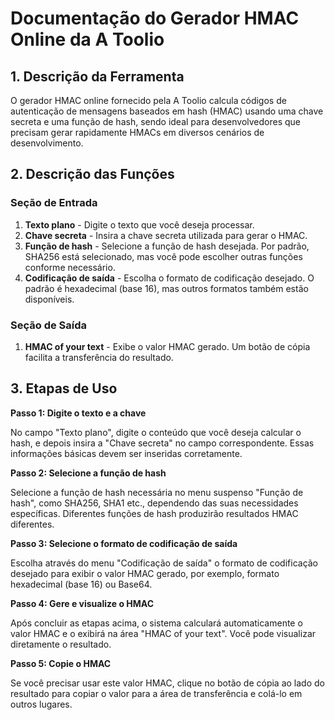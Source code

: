 # Documentação do Gerador HMAC Online da A Toolio

## 1. Descrição da Ferramenta

O gerador HMAC online fornecido pela A Toolio calcula códigos de autenticação de mensagens baseados em hash (HMAC) usando uma chave secreta e uma função de hash, sendo ideal para desenvolvedores que precisam gerar rapidamente HMACs em diversos cenários de desenvolvimento.

## 2. Descrição das Funções

### Seção de Entrada

1. **Texto plano** - Digite o texto que você deseja processar.
2. **Chave secreta** - Insira a chave secreta utilizada para gerar o HMAC.
3. **Função de hash** - Selecione a função de hash desejada. Por padrão, SHA256 está selecionado, mas você pode escolher outras funções conforme necessário.
4. **Codificação de saída** - Escolha o formato de codificação desejado. O padrão é hexadecimal (base 16), mas outros formatos também estão disponíveis.

### Seção de Saída

1. **HMAC of your text** - Exibe o valor HMAC gerado. Um botão de cópia facilita a transferência do resultado.

## 3. Etapas de Uso

**Passo 1: Digite o texto e a chave**

No campo "Texto plano", digite o conteúdo que você deseja calcular o hash, e depois insira a "Chave secreta" no campo correspondente. Essas informações básicas devem ser inseridas corretamente.

**Passo 2: Selecione a função de hash**

Selecione a função de hash necessária no menu suspenso "Função de hash", como SHA256, SHA1 etc., dependendo das suas necessidades específicas. Diferentes funções de hash produzirão resultados HMAC diferentes.

**Passo 3: Selecione o formato de codificação de saída**

Escolha através do menu "Codificação de saída" o formato de codificação desejado para exibir o valor HMAC gerado, por exemplo, formato hexadecimal (base 16) ou Base64.

**Passo 4: Gere e visualize o HMAC**

Após concluir as etapas acima, o sistema calculará automaticamente o valor HMAC e o exibirá na área "HMAC of your text". Você pode visualizar diretamente o resultado.

**Passo 5: Copie o HMAC**

Se você precisar usar este valor HMAC, clique no botão de cópia ao lado do resultado para copiar o valor para a área de transferência e colá-lo em outros lugares.